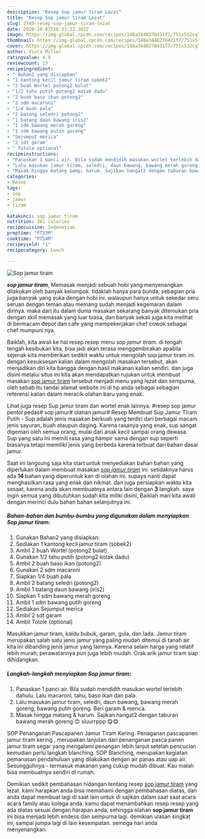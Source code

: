 ```yaml
---
description: "Resep Sop jamur tiram Lezat"
title: "Resep Sop jamur tiram Lezat"
slug: 2740-resep-sop-jamur-tiram-lezat
date: 2020-10-07T16:31:22.362Z
image: https://img-global.cpcdn.com/recipes/148a3448270431f7/751x532cq70/sop-jamur-tiram-foto-resep-utama.jpg
thumbnail: https://img-global.cpcdn.com/recipes/148a3448270431f7/751x532cq70/sop-jamur-tiram-foto-resep-utama.jpg
cover: https://img-global.cpcdn.com/recipes/148a3448270431f7/751x532cq70/sop-jamur-tiram-foto-resep-utama.jpg
author: Viola Miller
ratingvalue: 4.9
reviewcount: 13
recipeingredient:
- " Bahan2 yang disiapkan"
- "1 kantong kecil jamur tiram sobek2"
- "2 buah Wortel potong2 bulat"
- "1/2 tahu putih potong2 kotak dadu"
- "2 buah baso ikan potong2"
- "2 sdm macaroni"
- "1/4 buah pala"
- "2 batang seledri potong2"
- "1 batang daun bawang iris2"
- "1 sdm bawang merah goreng"
- "1 sdm bawang putih goreng"
- "Sejumput merica"
- "2 sdt garam"
- " Totole optional"
recipeinstructions:
- "Panaskan 1 panci air. Bila sudah mendidih masukan wortel terlebih dahulu. Lalu macaroni, tahu, baso ikan dan pala."
- "Lalu masukan jamur tiram, seledri, daun bawang, bawang merah goreng, bawang putih goreng. Beri garam &amp; merica."
- "Masak hingga matang &amp; harum. Sajikan hangat2 dengan taburan bawang merah goreng 😊 sluurrppp 😋😋"
categories:
- Resep
tags:
- sop
- jamur
- tiram

katakunci: sop jamur tiram 
nutrition: 261 calories
recipecuisine: Indonesian
preptime: "PT33M"
cooktime: "PT54M"
recipeyield: "1"
recipecategory: Lunch

---
```



![Sop jamur tiram](https://img-global.cpcdn.com/recipes/148a3448270431f7/751x532cq70/sop-jamur-tiram-foto-resep-utama.jpg)

<b><i>sop jamur tiram</i></b>, Memasak menjadi sebuah hobi yang menyenangkan dilakukan oleh banyak kelompok. tidaklah hanya para bunda, sebagian pria juga banyak yang suka dengan hobi ini. walaupun hanya untuk sekedar seru seruan dengan teman atau memang sudah menjadi kegemaran dalam dirinya. maka dari itu dalam dunia masakan sekarang banyak ditemukan pria dengan skill memasak yang luar biasa, dan banyak sekali juga kita melihat di bermacam depot dan cafe yang mempekerjakan chef cowok sebagai chef mumpuni nya.

Baiklah, kita awali ke hal resep resep menu <i>sop jamur tiram</i>. di tengah tengah kesibukan kita, bisa jadi akan terasa menggembirakan apabila sejenak kita memberikan sedikit waktu untuk mengolah sop jamur tiram ini. dengan kesuksesan kalian dalam mengolah masakan tersebut, akan menjadikan diri kita bangga dengan hasil makanan kalian sendiri. dan juga disini melalui situs ini kita akan mendapatkan rujukan untuk membuat masakan <u>sop jamur tiram</u> tersebut menjadi menu yang lezat dan sempurna, oleh sebab itu tandai alamat website ini di hp anda sebagai sebagian referensi kalian dalam meracik olahan baru yang enak.

Lihat juga resep Sup jamur tiram dan wortel enak lainnya. #resep sop jamur pentol pedas# sop jamur# olahan jamur# Resep Membuat Sup Jamur Tiram Putih - Sup adalah jenis masakan berkuah yang terdiri dari berbagai macam jenis sayuran, buah ataupun daging. Karena rasanya yang enak, sup sangat digemari oleh semua orang, mulai dari anak kecil sampai orang dewasa. Sup yang satu ini memili rasa yang hampir sama dengan sup seperti biasanya tetapi memiliki jenis yang berbeda karena terbuat dari bahan dasar jamur.


Saat ini langsung saja kita start untuk menyediakan bahan bahan yang diperlukan dalam membuat masakan <u><i>sop jamur tiram</i></u> ini. setidaknya harus ada <b>14</b> bahan yang diperuntuk kan di olahan ini. supaya nanti dapat menghasilkan rasa yang enak dan nikmat. dan juga persiapkan waktu kita sesaat, karena anda akan membuatnya antara lain dengan <b>3</b> langkah. saya ingin semua yang dibutuhkan sudah kita miliki disini, Baiklah mari kita awali dengan merinci dulu bahan bahan selanjutnya ini.

<!--inarticleads1-->

##### Bahan-bahan dan bumbu-bumbu yang digunakan dalam menyiapkan Sop jamur tiram:

1. Gunakan  Bahan2 yang disiapkan:
1. Sediakan 1 kantong kecil jamur tiram (sobek2)
1. Ambil 2 buah Wortel (potong2 bulat)
1. Gunakan 1/2 tahu putih (potong2 kotak dadu)
1. Ambil 2 buah baso ikan (potong2)
1. Gunakan 2 sdm macaroni
1. Siapkan 1/4 buah pala
1. Ambil 2 batang seledri (potong2)
1. Ambil 1 batang daun bawang (iris2)
1. Siapkan 1 sdm bawang merah goreng
1. Ambil 1 sdm bawang putih goreng
1. Sediakan Sejumput merica
1. Ambil 2 sdt garam
1. Ambil  Totole (optional)


Masukkan jamur tiram, kaldu bubuk, garam, gula, dan lada. Jamur tiram merupakan salah satu jenis jamur yang paling mudah ditemui di tanah air kita ini dibanding jenis jamur yang lainnya. Karena selain harga yang relatif lebih murah, perawatannya pun juga lebih mudah. Orak arik jamur tiram siap dihidangkan. 

<!--inarticleads2-->

##### Langkah-langkah menyiapkan Sop jamur tiram:

1. Panaskan 1 panci air. Bila sudah mendidih masukan wortel terlebih dahulu. Lalu macaroni, tahu, baso ikan dan pala.
1. Lalu masukan jamur tiram, seledri, daun bawang, bawang merah goreng, bawang putih goreng. Beri garam &amp; merica.
1. Masak hingga matang &amp; harum. Sajikan hangat2 dengan taburan bawang merah goreng 😊 sluurrppp 😋😋


SOP Penanganan Pascapanen Jamur Tiram Kering. Penaganan pascapanen jamur tiram kering , merupakan lanjutan dari penanganan pasca panen jamur tiram segar yang mengalami penangan lebih lanjut setelah pencucian kemudian perlu langkah blanching. SOP Blanching, merupakan kegiatan pemanasan pendahuluan yang dilakukan dengan air panas atau uap air. Sesungguhnya - termasuk makanan yang cukup mudah dibuat. Kau malah bisa membuatnya sendiri di rumah. 

Demikian sedikit pembahasan hidangan tentang resep <u>sop jamur tiram</u> yang lezat. kami harapkan anda bisa memahami dengan pembahasan diatas, dan anda dapat membuat lagi di saat lain untuk di sajikan dalam saat saat acara acara family atau kolega anda. kamu dapat menambahkan resep resep yang ada diatas sesuai dengan harapan anda, sehingga olahan <b>sop jamur tiram</b> ini bisa menjadi lebih endess dan sempurna lagi. demikian ulasan singkat ini, sampai jumpa lagi di lain kesempatan. semoga hari anda menyenangkan.
